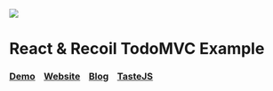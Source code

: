 ![](https://github.com/tastejs/todomvc/blob/master/media/logo.png?raw=true)
# React & Recoil TodoMVC Example

### [Demo](https://recoil-todo.devjang.vercel.app)&nbsp;&nbsp;&nbsp;&nbsp;[Website](http://todomvc.com)&nbsp;&nbsp;&nbsp;&nbsp;[Blog](http://blog.tastejs.com)&nbsp;&nbsp;&nbsp;&nbsp;[TasteJS](http://tastejs.com)